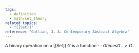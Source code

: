 ```yaml
---
tags:
  - definition
  - math/set_theory
related topics:
  - "[[Set]]"
reference: "Gallian, J. A. Contemporary Abstract Algebra"
---
```

A binary operation on a [[Set]] $G$ is a function $\cdot:G times G -> G$ .
